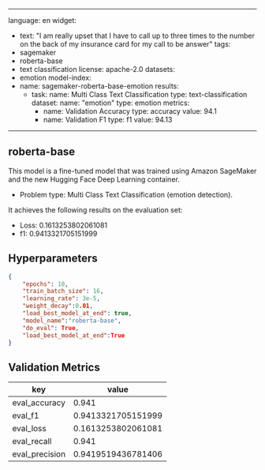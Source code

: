 
---
language: en
widget:
- text: "I am really upset that I have to call up to three times to the number on the back of my insurance card for my call to be answer"
tags:
- sagemaker
- roberta-base
- text classification
license: apache-2.0
datasets:
- emotion
model-index:
- name: sagemaker-roberta-base-emotion
  results:
  - task: 
      name: Multi Class Text Classification
      type: text-classification
    dataset:
      name: "emotion" 
      type: emotion
    metrics:
       - name: Validation Accuracy
         type: accuracy
         value: 94.1
       - name: Validation F1
         type: f1
         value: 94.13
  
---
## roberta-base

This model is a fine-tuned model that was trained using Amazon SageMaker and the new Hugging Face Deep Learning container.
- Problem type: Multi Class Text Classification (emotion detection).

It achieves the following results on the evaluation set:
- Loss: 0.1613253802061081
- f1: 0.9413321705151999

## Hyperparameters
```json
{
    "epochs": 10,
    "train_batch_size": 16,
    "learning_rate": 3e-5, 
    "weight_decay":0.01,
    "load_best_model_at_end": true,
    "model_name":"roberta-base",
    "do_eval": True,
    "load_best_model_at_end":True
}
```
## Validation Metrics
| key | value |
| --- | ----- |
| eval_accuracy  | 0.941 |
| eval_f1 | 0.9413321705151999 |
| eval_loss | 0.1613253802061081|
| eval_recall | 0.941 |
| eval_precision | 0.9419519436781406 |


